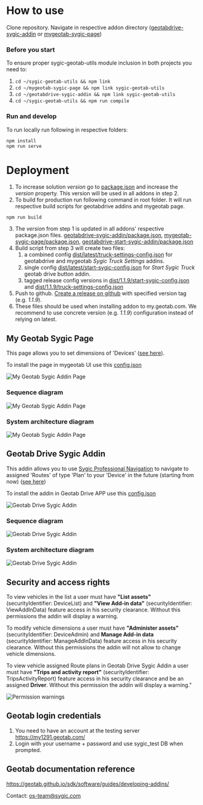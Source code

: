 # How to use

Clone repository. Navigate in respective addon directory ([geotabdrive-sygic-addin](geotabdrive-sygic-addin) or [mygeotab-sygic-page](mygeotab-sygic-page))

### Before you start
To ensure proper sygic-geotab-utils module inclusion in both projects you need to:

1. ```cd ~/sygic-geotab-utils && npm link```
2. ```cd ~/mygeotab-sygic-page && npm link sygic-geotab-utils```
3. ```cd ~/geotabdrive-sygic-addin && npm link sygic-geotab-utils```
4. ```cd ~/sygic-geotab-utils && npm run compile```

### Run and develop
To run locally run following in respective folders:

```
npm install
npm run serve
```
# Deployment
1. To increase solution _version_ go to [package.json](package.json) and increase the _version_ property. This version will be used in all addons in step 2.
2. To build for production run following command in root folder. It will run respective build scripts for geotabdrive addins and mygeotab page.
```
npm run build
```
3. The _version_ from step 1 is updated in all addons' respective package.json files. [geotabdrive-sygic-addin/package.json](geotabdrive-sygic-addin/package.json), [mygeotab-sygic-page/package.json](mygeotab-sygic-page/package.json), [geotabdrive-start-sygic-addin/package.json](geotabdrive-start-sygic-addin/package.json)
4. Build script from step 3 will create two files:
    1. a combined config [dist/latest/truck-settings-config.json](dist/latest/truck-settings-config.json) for geotabdrive and mygeotab _Sygic Truck Settings_ addins.
    2. single config [dist/latest/start-sygic-config.json](dist/latest/start-sygic-config.json) for _Start Sygic Truck_ geotab drive button addin. 
    3. tagged release config versions in [dist/1.1.9/start-sygic-config.json](dist/1.1.9/start-sygic-config.json) and [dist/1.1.9/truck-settings-config.json](dist/1.1.9/truck-settings-config.json)
5. Push to github. [Create a release on github](https://docs.github.com/en/repositories/releasing-projects-on-github/managing-releases-in-a-repository) with specified version tag (e.g. _1.1.9_).
6. These files should be used when installing addon to my.geotab.com. We recommend to use concrete version (e.g. _1.1.9_) configuration instead of relying on latest.

## My Geotab Sygic Page

This page allows you to set dimensions of 'Devices' ([see here](mygeotab-sygic-page/src/app/scripts/main.js#L232)).

To install the page in mygeotab UI use this [config.json](dist/latest/truck-settings-config.json)

![My Geotab Sygic Addin Page](mygeotab-sygic-page.png)

### Sequence diagram

![My Geotab Sygic Addin Page](mygeotab-sygic-page-sequence.png)

### System architecture diagram

![My Geotab Sygic Addin Page](mygeotab-sygic-page-architecture.png)

## Geotab Drive Sygic Addin

This addin allows you to use [Sygic Professional Navigation](https://www.sygic.com/enterprise/professional-gps-navigation-sdk) to navigate to assigned 'Routes' of type 'Plan' to your 'Device' in the future (starting from now) ([see here](https://github.com/Sygic/sygic.github.io/blob/master/geotab/geotabdrive-sygic-addin/src/app/scripts/main.js#L189))

To install the addin in Geotab Drive APP use this [config.json](dist/latest/truck-settings-config.json)

![Geotab Drive Sygic Addin](geotabdrive-sygic-addin.png)

### Sequence diagram

![Geotab Drive Sygic Addin](geotabdrive-sygic-addin-sequence.png)

### System architecture diagram

![Geotab Drive Sygic Addin](geotabdrive-sygic-addin-architecture.png)

## Security and access rights

To view vehicles in the list a user must have **"List assets"** (securityIdentifier: DeviceList) and **"View Add-in data"** (securityIdentifier: ViewAddInData) feature access in his security clearance. Without this permissions the addin will display a warning.

To modify vehicle dimensions a user must have **"Administer assets"** (securityIdentifier: DeviceAdmin) and **Manage Add-in data** (securityIdentifier: ManageAddInData) feature access in his security clearance. Without this permissions the addin will not allow to change vehicle dimensions.

To view vehicle assigned Route plans in Geotab Drive Sygic Addin a user must have **"Trips and activity report"** (securityIdentifier: TripsActivityReport) feature access in his security clearance and be an assigned **Driver**. Without this permission the addin will display a warning."

![Permission warnings](geotabdrive-permission-warnings.png)

## Geotab login credentials
1. You need to have an account at the testing server https://my1291.geotab.com/
2. Login with your username + password and use sygic_test DB when prompted.

## Geotab documentation reference
https://geotab.github.io/sdk/software/guides/developing-addins/

Contact: [os-team@sygic.com](mailto:os-team@sygic.com)
